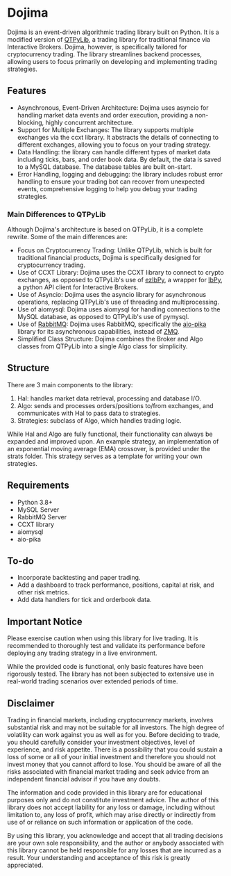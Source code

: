 # Dojima

Dojima is an event-driven algorithmic trading library built on Python. It is a modified version of [QTPyLib](https://qtpylib.io/docs/latest/), a trading library for traditional finance via Interactive Brokers. Dojima, however, is specifically tailored for cryptocurrency trading. The library streamlines backend processes, allowing users to focus primarily on developing and implementing trading strategies.

## Features

- Asynchronous, Event-Driven Architecture: Dojima uses asyncio for handling market data events and order execution, providing a non-blocking, highly concurrent architecture.
- Support for Multiple Exchanges: The library supports multiple exchanges via the ccxt library. It abstracts the details of connecting to different exchanges, allowing you to focus on your trading strategy.
- Data Handling: the library can handle different types of market data including ticks, bars, and order book data. By default, the data is saved to a MySQL database. The database tables are built on-start. 
- Error Handling, logging and debugging: the library includes robust error handling to ensure your trading bot can recover from unexpected events, comprehensive logging to help you debug your trading strategies.


### Main Differences to QTPyLib

Although Dojima's architecture is based on QTPyLib, it is a complete rewrite. Some of the main differences are:

- Focus on Cryptocurrency Trading: Unlike QTPyLib, which is built for traditional financial products, Dojima is specifically designed for cryptocurrency trading.
- Use of CCXT Library: Dojima uses the CCXT library to connect to crypto exchanges, as opposed to QTPyLib's use of [ezIbPy](https://github.com/ranaroussi/ezibpy#ezibpy-pythonic-wrapper-for-ibpy), a wrapper for [IbPy](https://github.com/blampe/IbPy#ibpy---interactive-brokers-python-api), a python API client for Interactive Brokers. 
- Use of Asyncio: Dojima uses the asyncio library for asynchronous operations, replacing QTPyLib's use of threading and multiprocessing.
- Use of aiomysql: Dojima uses aiomysql for handling connections to the MySQL database, as opposed to QTPyLib's use of pymysql.
- Use of [RabbitMQ](https://www.rabbitmq.com/): Dojima uses RabbitMQ, specifically the [aio-pika](https://github.com/mosquito/aio-pika) library for its asynchronous capabilities, instead of [ZMQ](https://zeromq.org/).
- Simplified Class Structure: Dojima combines the Broker and Algo classes from QTPyLib into a single Algo class for simplicity.


## Structure

There are 3 main components to the library: 

1. Hal: handles market data retrieval, processing and database I/O.
2. Algo: sends and processes orders/positions to/from exchanges, and communicates with Hal to pass data to strategies.
3. Strategies: subclass of Algo, which handles trading logic. 

While Hal and Algo are fully functional, their functionality can always be expanded and improved upon. An example strategy, an implementation of an exponential moving average (EMA) crossover, is provided under the strats folder. This strategy serves as a template for writing your own strategies.

## Requirements

- Python 3.8+
- MySQL Server
- RabbitMQ Server
- CCXT library
- aiomysql
- aio-pika

## To-do

- Incorporate backtesting and paper trading.
- Add a dashboard to track performance, positions, capital at risk, and other risk metrics.
- Add data handlers for tick and orderbook data. 

## Important Notice

Please exercise caution when using this library for live trading. It is recommended to thoroughly test and validate its performance before deploying any trading strategy in a live environment.

While the provided code is functional, only basic features have been rigorously tested. The library has not been subjected to extensive use in real-world trading scenarios over extended periods of time.

## Disclaimer

Trading in financial markets, including cryptocurrency markets, involves substantial risk and may not be suitable for all investors. The high degree of volatility can work against you as well as for you. Before deciding to trade, you should carefully consider your investment objectives, level of experience, and risk appetite. There is a possibility that you could sustain a loss of some or all of your initial investment and therefore you should not invest money that you cannot afford to lose. You should be aware of all the risks associated with financial market trading and seek advice from an independent financial advisor if you have any doubts.

The information and code provided in this library are for educational purposes only and do not constitute investment advice. The author of this library does not accept liability for any loss or damage, including without limitation to, any loss of profit, which may arise directly or indirectly from use of or reliance on such information or application of the code.

By using this library, you acknowledge and accept that all trading decisions are your own sole responsibility, and the author or anybody associated with this library cannot be held responsible for any losses that are incurred as a result. Your understanding and acceptance of this risk is greatly appreciated.
